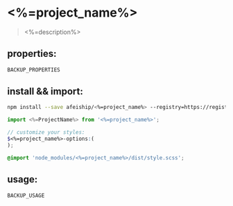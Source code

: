 # <%=project_name%>
> <%=description%>

## properties:
```javascript
BACKUP_PROPERTIES
```

## install && import:
```bash
npm install --save afeiship/<%=project_name%> --registry=https://registry.npm.taobao.org
```

```js
import <%=ProjectName%> from '<%=project_name%>';
```

```scss
// customize your styles:
$<%=project_name%>-options:(
);

@import 'node_modules/<%=project_name%>/dist/style.scss';
```


## usage:
```jsx
BACKUP_USAGE
```
